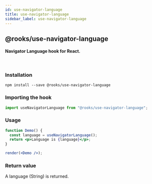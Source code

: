 ```yaml
---
id: use-navigator-language
title: use-navigator-language
sidebar_label: use-navigator-language
---
```


## @rooks/use-navigator-language

#### Navigator Language hook for React.

<br/>

   



### Installation

    npm install --save @rooks/use-navigator-language

### Importing the hook

```javascript
import useNavigatorLanguage from "@rooks/use-navigator-language";
```

### Usage

```jsx
function Demo() {
  const language = useNavigatorLanguage();
  return <p>Language is {language}</p>;
}

render(<Demo />);
```

### Return value

A language (String) is returned.

    